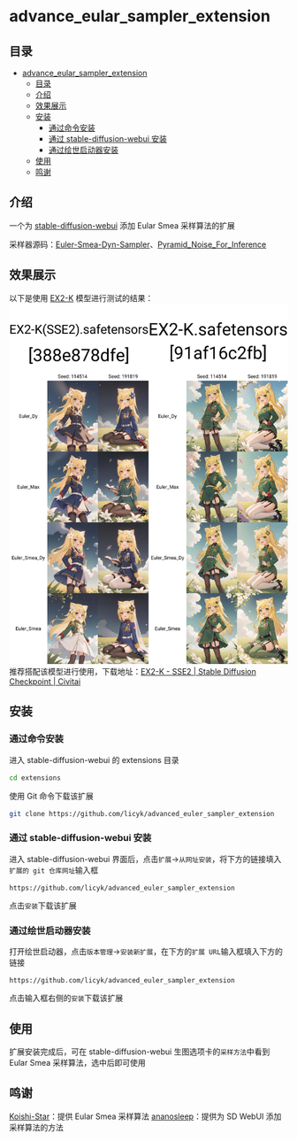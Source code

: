 # advance_eular_sampler_extension
## 目录
- [advance\_eular\_sampler\_extension](#advance_eular_sampler_extension)
  - [目录](#目录)
  - [介绍](#介绍)
  - [效果展示](#效果展示)
  - [安装](#安装)
    - [通过命令安装](#通过命令安装)
    - [通过 stable-diffusion-webui 安装](#通过-stable-diffusion-webui-安装)
    - [通过绘世启动器安装](#通过绘世启动器安装)
  - [使用](#使用)
  - [鸣谢](#鸣谢)


## 介绍
一个为 [stable-diffusion-webui](https://github.com/AUTOMATIC1111/stable-diffusion-webui) 添加 Eular Smea 采样算法的扩展

采样器源码：[Euler-Smea-Dyn-Sampler](https://github.com/Koishi-Star/Euler-Smea-Dyn-Sampler)、[Pyramid_Noise_For_Inference](https://github.com/Koishi-Star/Pyramid_Noise_For_Inference)

## 效果展示
以下是使用 [EX2-K](https://civitai.com/models/161977/ex2-k) 模型进行测试的结果：  
![img1](img/xyz_grid-0000-114514.jpg)  
推荐搭配该模型进行使用，下载地址：[EX2-K - SSE2 | Stable Diffusion Checkpoint | Civitai](https://civitai.com/models/161977/ex2-k)

## 安装
### 通过命令安装

进入 stable-diffusion-webui 的 extensions 目录
```bash
cd extensions
```
使用 Git 命令下载该扩展
```bash
git clone https://github.com/licyk/advanced_euler_sampler_extension
```

### 通过 stable-diffusion-webui 安装
进入 stable-diffusion-webui 界面后，点击`扩展`->`从网址安装`，将下方的链接填入`扩展的 git 仓库网址`输入框
```
https://github.com/licyk/advanced_euler_sampler_extension
```
点击`安装`下载该扩展

### 通过绘世启动器安装
打开绘世启动器，点击`版本管理`->`安装新扩展`，在下方的`扩展 URL`输入框填入下方的链接
```
https://github.com/licyk/advanced_euler_sampler_extension
```
点击输入框右侧的`安装`下载该扩展

## 使用
扩展安装完成后，可在 stable-diffusion-webui 生图选项卡的`采样方法`中看到 Eular Smea 采样算法，选中后即可使用

## 鸣谢
[Koishi-Star](https://github.com/Koishi-Star)：提供 Eular Smea 采样算法
[ananosleep](https://github.com/ananosleep)：提供为 SD WebUI 添加采样算法的方法
